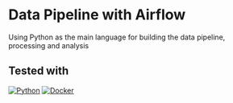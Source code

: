 # Data Pipeline with Airflow

Using Python as the main language for building the data pipeline, processing and analysis

## Tested with

[![Python][Python.com]][Python-url]
[![Docker][Docker.com]][Docker-url]

<!-- MARKDOWN LINKS & IMAGES -->
[Python.com]: https://img.shields.io/badge/Python-3776AB?style=for-the-badge&logo=python&logoColor=white
[Python-url]: https://www.python.org/
[Docker.com]: https://img.shields.io/badge/-DOCKER-DOCKER?style=for-the-badge&logo=Docker&logoColor=blue&color=white
[Docker-url]: https://www.docker.com/
